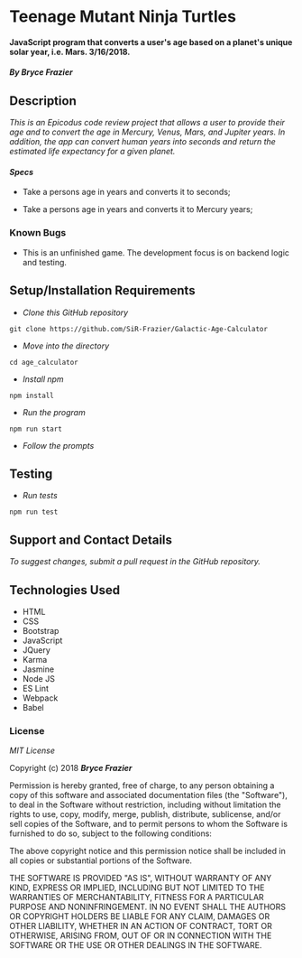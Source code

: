 # Teenage Mutant Ninja Turtles

#### JavaScript program that converts a user's age based on a planet's unique solar year, i.e. Mars. 3/16/2018.

#### _By Bryce Frazier_

## Description
_This is an Epicodus code review project that allows a user to provide their age and to convert the age in Mercury, Venus, Mars, and Jupiter years. In addition, the app can convert human years into seconds and return the estimated life expectancy for a given planet._

#### _Specs_
* Take a persons age in years and converts it to seconds;

* Take a persons age in years and converts it to Mercury years;

### Known Bugs
* This is an unfinished game.  The development focus is on backend logic and testing.  


## Setup/Installation Requirements

* _Clone this GitHub repository_

```
git clone https://github.com/SiR-Frazier/Galactic-Age-Calculator
```

* _Move into the directory_

```
cd age_calculator
```

* _Install npm_

```
npm install
```
* _Run the program_

```
npm run start
```
* _Follow the prompts_

## Testing

* _Run tests_

```
npm run test
```

## Support and Contact Details

_To suggest changes, submit a pull request in the GitHub repository._

## Technologies Used

* HTML
* CSS
* Bootstrap
* JavaScript
* JQuery
* Karma
* Jasmine
* Node JS
* ES Lint
* Webpack
* Babel

### License

*MIT License*

Copyright (c) 2018 **_Bryce Frazier_**

Permission is hereby granted, free of charge, to any person obtaining a copy
of this software and associated documentation files (the "Software"), to deal
in the Software without restriction, including without limitation the rights
to use, copy, modify, merge, publish, distribute, sublicense, and/or sell
copies of the Software, and to permit persons to whom the Software is
furnished to do so, subject to the following conditions:

The above copyright notice and this permission notice shall be included in all
copies or substantial portions of the Software.

THE SOFTWARE IS PROVIDED "AS IS", WITHOUT WARRANTY OF ANY KIND, EXPRESS OR
IMPLIED, INCLUDING BUT NOT LIMITED TO THE WARRANTIES OF MERCHANTABILITY,
FITNESS FOR A PARTICULAR PURPOSE AND NONINFRINGEMENT. IN NO EVENT SHALL THE
AUTHORS OR COPYRIGHT HOLDERS BE LIABLE FOR ANY CLAIM, DAMAGES OR OTHER
LIABILITY, WHETHER IN AN ACTION OF CONTRACT, TORT OR OTHERWISE, ARISING FROM,
OUT OF OR IN CONNECTION WITH THE SOFTWARE OR THE USE OR OTHER DEALINGS IN THE
SOFTWARE.
